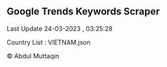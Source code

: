 

## Google Trends Keywords Scraper 
 
Last Update 24-03-2023 , 03:25:28

Country List :
VIETNAM.json



© Abdul Muttaqin 
